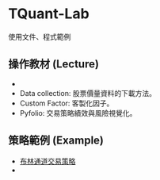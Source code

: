 # TQuant-Lab
使用文件、程式範例

## 操作教材 (Lecture)
*
* Data collection: 股票價量資料的下載方法。
* Custom Factor: 客製化因子。
* Pyfolio: 交易策略績效與風險視覺化。

## 策略範例 (Example)
* [布林通道交易策略](https://www.tejwin.com/wp-admin/post.php?post=15388&action=edit)
*
